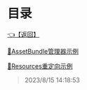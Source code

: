 # 目录  


[👈【返回】](/--目录--/Unity笔记/--目录--Unity笔记)  


[📜AssetBundle管理器示例](/Unity笔记/Unity热更新和AB包/AssetBundle管理器示例)  

[📜Resources重定向示例](/Unity笔记/Unity热更新和AB包/Resources重定向示例)  







> 2023/8/15 14:18:53
